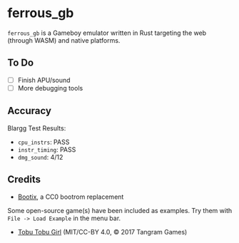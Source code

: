 # ferrous_gb

`ferrous_gb` is a Gameboy emulator written in Rust targeting the web (through WASM) and native platforms.

## To Do

- [ ] Finish APU/sound
- [ ] More debugging tools

## Accuracy

Blargg Test Results:
- `cpu_instrs`: PASS
- `instr_timing`: PASS
- `dmg_sound`: 4/12

## Credits

- [Bootix](https://github.com/Hacktix/Bootix), a CC0 bootrom replacement

Some open-source game(s) have been included as examples. Try them with `File -> Load Example` in the menu bar.
- [Tobu Tobu Girl](https://github.com/SimonLarsen/tobutobugirl) (MIT/CC-BY 4.0, © 2017 Tangram Games)

